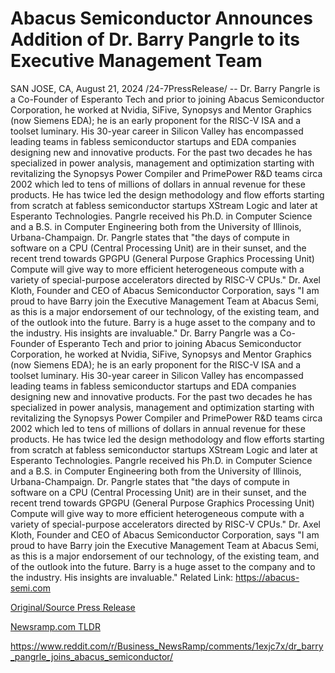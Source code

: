 # Abacus Semiconductor Announces Addition of Dr. Barry Pangrle to its Executive Management Team

SAN JOSE, CA, August 21, 2024 /24-7PressRelease/ -- Dr. Barry Pangrle is a Co-Founder of Esperanto Tech and prior to joining Abacus Semiconductor Corporation, he worked at Nvidia, SiFive, Synopsys and Mentor Graphics (now Siemens EDA); he is an early proponent for the RISC-V ISA and a toolset luminary. His 30-year career in Silicon Valley has encompassed leading teams in fabless semiconductor startups and EDA companies designing new and innovative products. For the past two decades he has specialized in power analysis, management and optimization starting with revitalizing the Synopsys Power Compiler and PrimePower R&D teams circa 2002 which led to tens of millions of dollars in annual revenue for these products. He has twice led the design methodology and flow efforts starting from scratch at fabless semiconductor startups XStream Logic and later at Esperanto Technologies. Pangrle received his Ph.D. in Computer Science and a B.S. in Computer Engineering both from the University of Illinois, Urbana-Champaign.   Dr. Pangrle states that "the days of compute in software on a CPU (Central Processing Unit) are in their sunset, and the recent trend towards GPGPU (General Purpose Graphics Processing Unit) Compute will give way to more efficient heterogeneous compute with a variety of special-purpose accelerators directed by RISC-V CPUs."   Dr. Axel Kloth, Founder and CEO of Abacus Semiconductor Corporation, says "I am proud to have Barry join the Executive Management Team at Abacus Semi, as this is a major endorsement of our technology, of the existing team, and of the outlook into the future. Barry is a huge asset to the company and to the industry. His insights are invaluable."  Dr. Barry Pangrle was a Co-Founder of Esperanto Tech and prior to joining Abacus Semiconductor Corporation, he worked at Nvidia, SiFive, Synopsys and Mentor Graphics (now Siemens EDA); he is an early proponent for the RISC-V ISA and a toolset luminary. His 30-year career in Silicon Valley has encompassed leading teams in fabless semiconductor startups and EDA companies designing new and innovative products. For the past two decades he has specialized in power analysis, management and optimization starting with revitalizing the Synopsys Power Compiler and PrimePower R&D teams circa 2002 which led to tens of millions of dollars in annual revenue for these products. He has twice led the design methodology and flow efforts starting from scratch at fabless semiconductor startups XStream Logic and later at Esperanto Technologies. Pangrle received his Ph.D. in Computer Science and a B.S. in Computer Engineering both from the University of Illinois, Urbana-Champaign.   Dr. Pangrle states that "the days of compute in software on a CPU (Central Processing Unit) are in their sunset, and the recent trend towards GPGPU (General Purpose Graphics Processing Unit) Compute will give way to more efficient heterogeneous compute with a variety of special-purpose accelerators directed by RISC-V CPUs."   Dr. Axel Kloth, Founder and CEO of Abacus Semiconductor Corporation, says "I am proud to have Barry join the Executive Management Team at Abacus Semi, as this is a major endorsement of our technology, of the existing team, and of the outlook into the future. Barry is a huge asset to the company and to the industry. His insights are invaluable."  Related Link: https://abacus-semi.com 

[Original/Source Press Release](https://www.24-7pressrelease.com/press-release/513506/abacus-semiconductor-announces-addition-of-dr-barry-pangrle-to-its-executive-management-team)
                    

[Newsramp.com TLDR](None) 

https://www.reddit.com/r/Business_NewsRamp/comments/1exjc7x/dr_barry_pangrle_joins_abacus_semiconductor/
